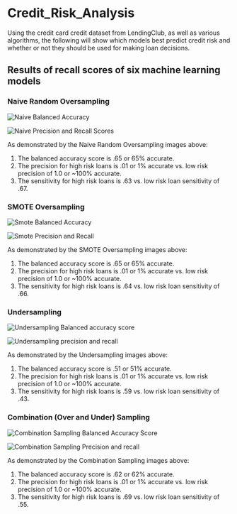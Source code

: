 # Credit_Risk_Analysis

Using the credit card credit dataset from LendingClub, as well as various algorithms, the following will show which models best predict credit risk and whether or not they should be used for making loan decisions.  

## Results of recall scores of six machine learning models

### Naive Random Oversampling

![Naive Balanced Accuracy](https://user-images.githubusercontent.com/100809925/176233884-a7914967-5bd2-4bb2-9c7b-234f6924c1cf.jpeg)

![Naive Precision and Recall Scores](https://user-images.githubusercontent.com/100809925/176233947-299aeb77-9933-4ce6-b140-8670ba4cea62.jpeg)

As demonstrated by the Naive Random Oversampling images above: 
1.  The balanced accuracy score is .65 or 65% accurate.
2.  The precision for high risk loans is .01 or 1% accurate vs. low risk precision of 1.0 or ~100% accurate.
3.  The sensitivity for high risk loans is .63 vs. low risk loan sensitivity of .67.


### SMOTE Oversampling

![Smote Balanced Accuracy](https://user-images.githubusercontent.com/100809925/176235697-05fee692-2e83-4a1e-9b30-261d354a1500.jpeg)

![Smote Precision and Recall](https://user-images.githubusercontent.com/100809925/176235872-5cdb3ec3-8ffd-4f86-b6f7-dc2378db5426.jpeg)

As demonstrated by the SMOTE Oversampling images above: 
1.  The balanced accuracy score is .65 or 65% accurate.
2.  The precision for high risk loans is .01 or 1% accurate vs. low risk precision of 1.0 or ~100% accurate.
3.  The sensitivity for high risk loans is .64 vs. low risk loan sensitivity of .66.


### Undersampling

![Undersampling Balanced accuracy score](https://user-images.githubusercontent.com/100809925/176238209-1323b95f-fbba-4c47-8196-6baab6d06a58.jpeg)

![Undersampling precision and recall](https://user-images.githubusercontent.com/100809925/176238288-061b90a6-3d0e-4bf7-856c-d0e1b2a7cdef.jpeg)

As demonstrated by the Undersampling images above: 
1.  The balanced accuracy score is .51 or 51% accurate.
2.  The precision for high risk loans is .01 or 1% accurate vs. low risk precision of 1.0 or ~100% accurate.
3.  The sensitivity for high risk loans is .59 vs. low risk loan sensitivity of .43.


### Combination (Over and Under) Sampling


![Combination Sampling Balanced Accuracy Score](https://user-images.githubusercontent.com/100809925/176243909-f0dc328e-f02a-41b7-8239-05721acb0913.jpeg)

![Combination Sampling Precision and recall](https://user-images.githubusercontent.com/100809925/176243958-91aca7e3-8642-42f8-963e-c83517ae6fcc.jpeg)

As demonstrated by the Combination Sampling images above: 
1.  The balanced accuracy score is .62 or 62% accurate.
2.  The precision for high risk loans is .01 or 1% accurate vs. low risk precision of 1.0 or ~100% accurate.
3.  The sensitivity for high risk loans is .69 vs. low risk loan sensitivity of .55.


